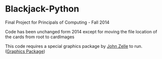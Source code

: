 # Blackjack-Python
Final Project for Principals of Computing - Fall 2014

Code has been unchanged form 2014 except for moving the file location of the cards from root to cardImages

This code requires a special graphics package by [John Zelle](http://mcsp.wartburg.edu/zelle/python/) to run. ([Graphics Package](http://mcsp.wartburg.edu/zelle/python/graphics.py))
